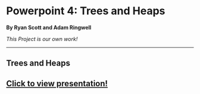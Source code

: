 # Powerpoint 4: Trees and Heaps
**By Ryan Scott and Adam Ringwell**

*This Project is our own work!*

----

## Trees and Heaps
## [Click to view presentation!](https://github.com/AsePlayer/Algorithms-and-Data-Structures/blob/main/Presentation%205%20-%20Bucket%20Sort/CLC%205.pdf)
